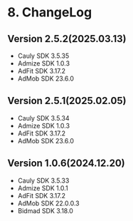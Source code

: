 # 8. ChangeLog

## Version 2.5.2(2025.03.13)

* Cauly SDK 3.5.35
* Admize SDK 1.0.3
* AdFit SDK 3.17.2
* AdMob SDK 23.6.0

## Version 2.5.1(2025.02.05)

* Cauly SDK 3.5.34
* Admize SDK 1.0.3
* AdFit SDK 3.17.2
* AdMob SDK 23.6.0

## Version 1.0.6(2024.12.20)

* Cauly SDK 3.5.33
* Admize SDK 1.0.1
* AdFit SDK 3.17.2
* AdMob SDK 22.0.0.3
* Bidmad SDK 3.18.0
